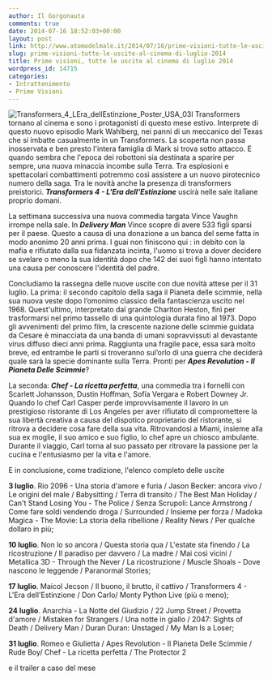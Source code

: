 ```yaml
---
author: Il Gorgonauta
comments: true
date: 2014-07-16 18:52:03+00:00
layout: post
link: http://www.atomodelmale.it/2014/07/16/prime-visioni-tutte-le-uscite-al-cinema-di-luglio-2014/
slug: prime-visioni-tutte-le-uscite-al-cinema-di-luglio-2014
title: Prime visioni, tutte le uscite al cinema di luglio 2014
wordpress_id: 14715
categories:
- Intrattenimento
- Prime Visioni
---
```


![Transformers_4_LEra_dellEstinzione_Poster_USA_03](http://www.atomodelmale.it/wp-content/uploads/2014/07/Transformers_4_LEra_dellEstinzione_Poster_USA_03-300x150.jpg)I Transformers tornano al cinema e sono i protagonisti di questo mese estivo. Interprete di questo nuovo episodio Mark Wahlberg, nei panni di un meccanico del Texas che si imbatte casualmente in un Transformers. La scoperta non passa inosservata e ben presto l'intera famiglia di Mark si trova sotto attacco. E quando sembra che l'epoca dei robottoni sia destinata a sparire per sempre, una nuova minaccia incombe sulla Terra. Tra esplosioni e spettacolari combattimenti potremmo così assistere a un nuovo pirotecnico numero della saga. Tra le novità anche la presenza di transformers preistorici. **_Transformers 4 - L'Era dell'Estinzione_** uscirà nelle sale italiane proprio domani.

La settimana successiva una nuova commedia targata Vince Vaughn irrompe nella sale. In _**Delivery Man**_ Vince scopre di avere 533 figli sparsi per il paese. Questo a causa di una donazione a un banca del seme fatta in modo anonimo 20 anni prima. I guai non finiscono qui : in debito con la mafia e rifiutato dalla sua fidanzata incinta, l'uomo si trova a dover decidere se svelare o meno la sua identità dopo che 142 dei suoi figli hanno intentato una causa per conoscere l'identità del padre.

Concludiamo la rassegna delle nuove uscite con due novità attese per il 31 luglio. La prima: il secondo capitolo della saga il Pianeta delle scimmie, nella sua nuova veste dopo l’omonimo classico della fantascienza uscito nel 1968. Quest'ultimo, interpretato dal grande Charlton Heston, finì per trasformarsi nel primo tassello di una quintologia durata fino al 1973. Dopo gli avvenimenti del primo film, la crescente nazione delle scimmie guidata da Cesare è minacciata da una banda di umani sopravvissuti al devastante virus diffuso dieci anni prima. Raggiunta una fragile pace, essa sarà molto breve, ed entrambe le parti si troveranno sul’orlo di una guerra che deciderà quale sarà la specie dominante sulla Terra. Pronti per _**Apes Revolution - Il Pianeta Delle Scimmie**_?


La seconda: _**Chef - La ricetta perfetta**_, una commedia tra i fornelli con Scarlett Johansson, Dustin Hoffman, Sofía Vergara e Robert Downey Jr. Quando lo chef Carl Casper perde improvvisamente il lavoro in un prestigioso ristorante di Los Angeles per aver rifiutato di compromettere la sua libertà creativa a causa del dispotico proprietario del ristorante, si ritrova a decidere cosa fare della sua vita. Ritrovandosi a Miami, insieme alla sua ex moglie, il suo amico e suo figlio, lo chef apre un chiosco ambulante. Durante il viaggio, Carl torna al suo passato per ritrovare la passione per la cucina e l'entusiasmo per la vita e l'amore.



E in conclusione, come tradizione, l'elenco completo delle uscite





**3 luglio**. Rio 2096 - Una storia d'amore e furia / Jason Becker: ancora vivo / Le origini del male / Babysitting / Terra di transito / The Best Man Holiday / Can't Stand Losing You - The Police / Senza Scrupoli: Lance Armstrong / Come fare soldi vendendo droga / Surrounded / Insieme per forza / Madoka Magica - The Movie: La storia della ribellione / Reality News / Per qualche dollaro in più;





**10 luglio**. Non lo so ancora / Questa storia qua / L'estate sta finendo / La ricostruzione / Il paradiso per davvero / La madre / Mai così vicini / Metallica 3D - Through the Never / La ricostruzione / Muscle Shoals - Dove nascono le leggende / Paranormal Stories;





**17 luglio**. Maicol Jecson / Il buono, il brutto, il cattivo / Transformers 4 - L'Era dell'Estinzione / Don Carlo/ Monty Python Live (più o meno);





**24 luglio**. Anarchia - La Notte del Giudizio / 22 Jump Street / Provetta d'amore / Mistaken for Strangers / Una notte in giallo / 2047: Sights of Death / Delivery Man / Duran Duran: Unstaged / My Man Is a Loser;





**31 luglio**. Romeo e Giulietta / Apes Revolution - Il Pianeta Delle Scimmie / Rude Boy/ Chef - La ricetta perfetta / The Protector 2





e il trailer a caso del mese




